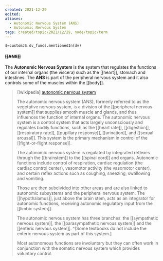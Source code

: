 ```yaml
---
created: 2021-12-29 
edited: 
aliases:
  - Autonomic Nervous System (ANS)
  - Autonomic Nervous System 
tags: created/topic/2021/12/29, node/topic/term
---
```

`$=customJS.dv_funcs.mentionedIn(dv)`

#### <s class="topic-title">[[ANS]]</s>

The **Autonomic Nervous System** is the system that regulates the functions of our internal organs (the viscera) such as the [[heart]], stomach and intestines. The **ANS** is part of the peripheral nervous system and it also controls some of the muscles within the [[body]].


> [!wikipedia] [autonomic nervous system](https://en.wikipedia.org/wiki/Autonomic%20nervous%20system)
> 
> The autonomic nervous system (ANS), formerly referred to as the vegetative nervous system, is a division of the [[peripheral nervous system]] that supplies smooth muscle and glands, and thus influences the function of internal organs. The autonomic nervous system is a control system that acts largely unconsciously and regulates bodily functions, such as the [[heart rate]], [[digestion]], [[respiratory rate]], [[pupillary response]], [[urination]], and [[sexual arousal]]. This system is the primary mechanism in control of the [[fight-or-flight response]].
> 
> The autonomic nervous system is regulated by integrated reflexes through the [[brainstem]] to the [[spinal cord]] and organs. Autonomic functions include control of respiration, cardiac regulation (the cardiac control center), vasomotor activity (the vasomotor center), and certain reflex actions such as coughing, sneezing, swallowing and vomiting. 
> 
> Those are then subdivided into other areas and are also linked to autonomic subsystems and the peripheral nervous system. The [[hypothalamus]], just above the brain stem, acts as an integrator for autonomic functions, receiving autonomic regulatory input from the [[limbic system]].
> 
> The autonomic nervous system has three branches: the [[sympathetic nervous system]], the [[parasympathetic nervous system]] and the [[enteric nervous system]]. ^[Some textbooks do not include the enteric nervous system as part of this system.] 
> 
> Most autonomous functions are involuntary but they can often work in conjunction with the somatic nervous system which provides voluntary control.
>
